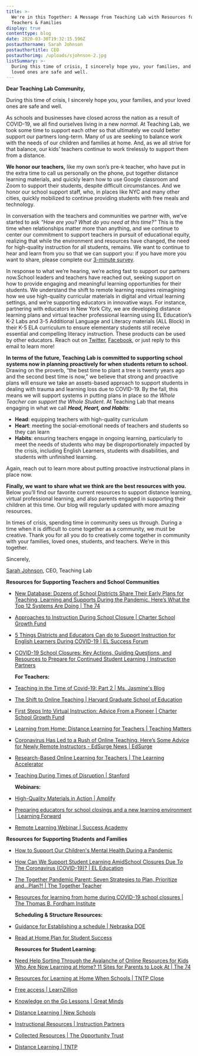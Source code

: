 ```yaml
---
title: >-
  We're in this Together: A Message from Teaching Lab with Resources for
  Teachers & Families
display: true
contenttype: blog
date: 2020-03-30T19:32:15.596Z
postauthorname: Sarah Johnson
postauthortitle: CEO
postauthorimg: /uploads/sjohnson-2.jpg
listSummary: >-
  During this time of crisis, I sincerely hope you, your families, and your
  loved ones are safe and well.
---
```

**Dear Teaching Lab Community,**

During this time of crisis, I sincerely hope you, your families, and your loved ones are safe and well.

As schools and businesses have closed across the nation as a result of COVID-19, we all find ourselves living in a new *normal*. At Teaching Lab, we took some time to support each other so that ultimately we could better support our partners long-term. Many of us are seeking to balance work with the needs of our children and families at home. And, as we all strive for that balance, our kids’ teachers continue to work tirelessly to support them from a distance.

**We honor our teachers,** like my own son’s pre-k teacher, who have put in the extra time to call us personally on the phone, put together distance learning materials, and quickly learn how to use Google classroom and Zoom to support their students, despite difficult circumstances. And we honor our school support staff, who, in places like NYC and many other cities, quickly mobilized to continue providing students with free meals and technology.

In conversation with the teachers and communities we partner with, we’ve started to ask *“How are you? What do you need at this time?”* This is the time when relationships matter more than anything, and we continue to center our commitment to support teachers in pursuit of educational equity, realizing that while the environment and resources have changed, the need for high-quality instruction for all students, remains. We want to continue to hear and learn from you so that we can support you: if you have more you want to share, please complete our [3-minute survey](https://forms.gle/DbPzdAWcpShGWA6g7). 

In response to what we’re hearing, we’re acting fast to support our partners now.School leaders and teachers have reached out, seeking support on how to provide engaging and meaningful learning opportunities for their students. We understand the shift to remote learning requires reimagining how we use high-quality curricular materials in digital and virtual learning settings, and we’re supporting educators in innovative ways. For instance, partnering with educators in New York City, we are developing distance learning plans and virtual teacher professional learning using EL Education’s K-2 Labs and 3-5 Additional Language and Literacy materials (ALL Block) in their K-5 ELA curriculum to ensure elementary students still receive essential and compelling literacy instruction. These products can be used by other educators. Reach out on [Twitter](https://twitter.com/teachinglabhq?lang=en), [Facebook](https://www.facebook.com/teachinglabhq/), or just reply to this email to learn more!

**In terms of the future, Teaching Lab is committed to supporting school systems now in planning proactively for when students return to school.** Drawing on the proverb, “the best time to plant a tree is twenty years ago and the second best time is now,” we believe that strong and proactive plans will ensure we take an assets-based approach to support students in dealing with trauma and learning loss due to COVID-19. By the fall, this means we will support systems in putting plans in place so *the Whole Teacher can support the Whole Student*. At Teaching Lab that means engaging in what we call ***Head, Heart, and Habits***:

* **Head**: equipping teachers with high-quality curriculum
* **Heart**: meeting the social-emotional needs of teachers and students so they can learn
* **Habits**: ensuring teachers engage in ongoing learning, particularly to meet the needs of students who may be disproportionately impacted by the crisis, including English Learners, students with disabilities, and students with unfinished learning.

Again, reach out to learn more about putting proactive instructional plans in place now.

**Finally, we want to share what we think are the best resources with you.** Below you’ll find our favorite current resources to support distance learning, virtual professional learning, and also parents engaged in supporting their children at this time. Our blog will regularly updated with more amazing resources.

In times of crisis, spending time in community sees us through. During a time when it is difficult to come together as a community, we must be creative. Thank you for all you do to creatively come together in community with your families, loved ones, students, and teachers. We’re in this together.

Sincerely,

[Sarah Johnson](https://twitter.com/OnlySJJ), CEO, Teaching Lab

**Resources for Supporting Teachers and School Communities**

* [New Database: Dozens of School Districts Share Their Early Plans for Teaching, Learning and Supports During the Pandemic. Here’s What the Top 12 Systems Are Doing | The 74](https://www.the74million.org/new-database-dozens-of-school-districts-share-their-early-plans-for-teaching-learning-and-supports-during-the-pandemic-heres-what-the-top-12-systems-are-doing/)
* [Approaches to Instruction During School Closure | Charter School Growth Fund](https://stories.chartergrowthfund.org/approaches-to-instruction-during-school-closure-70e56b064d13)
* [5 Things Districts and Educators Can do to Support Instruction for English Learners During COVID-19 | EL Success Forum](https://www.elsuccessforum.org/news/5-things-districts-and-educators-can-do-to-support-instruction-for-english-learners-during-covid-19)
* [COVID-19 School Closures: Key Actions, Guiding Questions, and Resources to Prepare for Continued Student Learning | Instruction Partners](https://docs.google.com/document/d/1aaJebxX_d5upViwPb1uF0YCg_uRRx3Mn/edit)

  **For Teachers:**
* [Teaching in the Time of Covid-19: Part 2 | Ms. Jasmine's Blog](https://jasmineteaches.wordpress.com/2020/03/29/teaching-in-the-time-of-covid-19-part-2/)
* [The Shift to Online Teaching | Harvard Graduate School of Education](https://www.gse.harvard.edu/news/uk/20/03/shift-online-teaching)
* [First Steps Into Virtual Instruction: Advice From a Pioneer | Charter School Growth Fund](https://stories.chartergrowthfund.org/first-steps-into-virtual-instruction-lessons-learned-and-advice-from-a-pioneer-45dc47aee131)
* [Learning from Home: Distance Learning for Teachers | Teaching Matters](https://lp.teachingmatters.org/learning-from-home-distance-learning-for-teachers)
* [Coronavirus Has Led to a Rush of Online Teaching. Here’s Some Advice for Newly Remote Instructors - EdSurge News | EdSurge](https://www.edsurge.com/news/2020-03-11-coronavirus-has-led-to-a-rush-of-online-teaching-here-s-some-advice-for-newly-remote-instructors)
* [Research-Based Online Learning for Teachers | The Learning Accelerator](https://drive.google.com/file/d/1k_5Rk4HoUkJVb_rpbFgpjsUiIrlOOmrA/view?fbclid=IwAR37vUfVVh626OtzLuWgeHqb2wj197OptCL2TnEbR_W8xDUUFY3jhc9z-o8)
* [Teaching During Times of Disruption | Stanford](https://docs.google.com/document/d/1ccsudB2vwZ_GJYoKlFzGbtnmftGcXwCIwxzf-jkkoCU/preview?fbclid=IwAR0ztBizakMGpMOPg5l_YZ0oCf9qfbfl5hQPb1k3n63VDWsn_vDZzDAMMzU#)

  **Webinars:**
* [High-Quality Materials in Action | Amplify](http://go.info.amplify.com/getintouchoption-webinar-fy20_hqim_general_webinars_national_hqim?utm_campaign=FY20_HQIM&utm_medium=email&_hsenc=p2ANqtz--mNSBaigYwKTYI0qcMs5lA49H_kMDNHGF_-1xACquAIQurzt0fR_IrrQQef2JvqoloMNfsXyK7QMUNkzesDJRz5RO5nw&_hsmi=85112499&utm_source=hs_email&utm_content=85112499&hsCtaTracking=23770025-f348-4682-926c-cec34824f92d%7C7bfe810b-6972-463a-8c91-1f460a88fd43)
* [Preparing educators for school closings and a new learning environment | Learning Forward](https://learningforward.org/webinar/preparing-educators-for-school-closings-and-a-new-learning-environment/)
* [Remote Learning Webinar | Success Academy](https://saremotelearning.splashthat.com/)

**Resources for Supporting Students and Families**

* [How to Support Our Children's Mental Health During a Pandemic](https://www.leadingequitycenter.com/132)
* [How Can We Support Student Learning AmidSchool Closures Due To The Coronavirus (COVID-19)? | EL Education](https://eleducation.org/news/how-can-we-support-student-learning-amid-school-closures-due-to-the-coronavirus-covid-19)
* [The Together Pandemic Parent: Seven Strategies to Plan, Prioritize and...Plan?! | The Together Teacher](https://www.thetogethergroup.com/blog/the-together-pandemic-parent-seven-strategies-to-plan-prioritize-and-plan/)
* [Resources for learning from home during COVID-19 school closures | The Thomas B. Fordham Institute](https://fordhaminstitute.org/national/commentary/resources-learning-home-during-covid-19-school-closures)

  **Scheduling & Structure Resources:**
* [Guidance for Establishing a schedule | Nebraska DOE](https://www.education.ne.gov/publichealth/resources/)
* [](https://www.education.ne.gov/publichealth/resources/)[Read at Home Plan for Student Success](https://cdn.education.ne.gov/wp-content/uploads/2019/09/Read-At-Home-Plan-3.pdf)

  **Resources for Student Learning:**
* [Need Help Sorting Through the Avalanche of Online Resources for Kids Who Are Now Learning at Home? 11 Sites for Parents to Look At | The 74](https://www.the74million.org/article/need-help-sorting-through-the-avalanche-of-online-resources-for-kids-who-are-now-learning-at-home-11-sites-for-parents-to-look-at/)
* [Resources for Learning at Home When Schools | TNTP Close](https://tntp.org/blog/post/resources-for-learning-at-home-when-schools-close)
* [Free access | LearnZillion](https://learnzillion.com/resources/73932)
* [Knowledge on the Go Lessons | Great Minds](https://gm.greatminds.org/en-us/knowledgeonthego?utm_campaign=Knowledge%20for%20All%20%7C%20Coronavirus%202020&utm_source=hs_email&utm_medium=email&utm_content=84942936&_hsenc=p2ANqtz--ITC2NZTyf0dm8ikY5JErze6GZvr_mDG5O-4eAYmQCwqEOjEDWyfCzf_aV4l2c3S3F4Fpl6smubfjGogqkHVlIcOJSYA&_hsmi=84942936)
* [Distance Learning | New Schools](https://newschoolsforneworleans.us2.list-manage.com/track/click?u=497c6eaf94d56a7f14993932e&id=d72de243e8&e=8d9569a1a6)
* [Instructional Resources | Instruction Partners](https://newschoolsforneworleans.us2.list-manage.com/track/click?u=497c6eaf94d56a7f14993932e&id=28846cb757&e=8d9569a1a6)
* [Collected Resources | The Opportunity Trust](https://newschoolsforneworleans.us2.list-manage.com/track/click?u=497c6eaf94d56a7f14993932e&id=cea578394b&e=8d9569a1a6)
* [Distance Learning | TNTP](https://newschoolsforneworleans.us2.list-manage.com/track/click?u=497c6eaf94d56a7f14993932e&id=58897c5bd4&e=8d9569a1a6)
